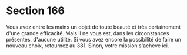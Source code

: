 # Section 166

Vous avez  entre les mains un objet de toute beauté et très
certainement d'une grande efficacité. Mais il ne vous est, dans les
circonstances présentes, d'aucune utilité. Si vous avez encore la
possibilité de faire un nouveau choix, retournez au 381. Sinon,
votre mission s'achève ici.